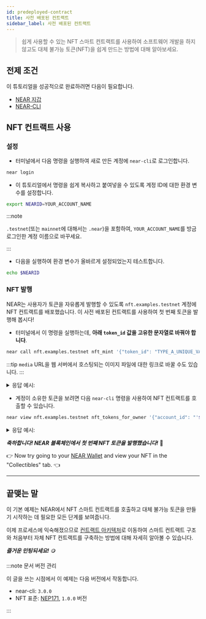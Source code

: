 ```yaml
---
id: predeployed-contract
title: 사전 배포된 컨트랙트
sidebar_label: 사전 배포된 컨트랙트
---
```


> 쉽게 사용할 수 있는 NFT 스마트 컨트랙트를 사용하여 소프트웨어 개발을 하지 않고도 대체 불가능 토큰(NFT)을 쉽게 만드는 방법에 대해 알아보세요.

## 전제 조건

이 튜토리얼을 성공적으로 완료하려면 다음이 필요합니다.

- [NEAR 지갑](https://testnet.mynearwallet.com/create)
- [NEAR-CLI](/tools/near-cli#setup)

## NFT 컨트랙트 사용

### 설정

- 터미널에서 다음 명령을 실행하여 새로 만든 계정에 `near-cli`로 로그인합니다.

```bash
near login
```

 - 이 튜토리얼에서 명령을 쉽게 복사하고 붙여넣을 수 있도록 계정 ID에 대한 환경 변수를 설정합니다.

```bash
export NEARID=YOUR_ACCOUNT_NAME
```
:::note

`.testnet`(또는 `mainnet`에 대해서는 `.near`)을 포함하여, `YOUR_ACCOUNT_NAME`를 방금 로그인한 계정 이름으로 바꾸세요.

:::

- 다음을 실행하여 환경 변수가 올바르게 설정되었는지 테스트합니다.

```bash
echo $NEARID
```

### NFT 발행

NEAR는 사용자가 토큰을 자유롭게 발행할 수 있도록 `nft.examples.testnet` 계정에 NFT 컨트랙트를 배포했습니다. 이 사전 배포된 컨트랙트를 사용하여 첫 번째 토큰을 발행해 봅시다!


- 터미널에서 이 명령을 실행하는데, **아래 `token_id` 값을 고유한 문자열로 바꿔야 합니다**.

```bash
near call nft.examples.testnet nft_mint '{"token_id": "TYPE_A_UNIQUE_VALUE_HERE", "receiver_id": "'$NEARID'", "metadata": { "title": "GO TEAM", "description": "The Team Goes", "media": "https://bafybeidl4hjbpdr6u6xvlrizwxbrfcyqurzvcnn5xoilmcqbxfbdwrmp5m.ipfs.dweb.link/", "copies": 1}}' --accountId $NEARID --deposit 0.1
```

:::tip `media` URL을 웹 서버에서 호스팅되는 이미지 파일에 대한 링크로 바꿀 수도 있습니다. :::

<details>
<summary>응답 예시: </summary>
<p>

```json
Log [nft.examples.testnet]: EVENT_JSON:{"standard":"nep171","version":"nft-1.0.0","event":"nft_mint","data":[{"owner_id":"benjiman.testnet","token_ids":["TYPE_A_UNIQUE_VALUE_HERE"]}]}
Transaction Id 8RFWrQvAsm2grEsd1UTASKpfvHKrjtBdEyXu7WqGBPUr
To see the transaction in the transaction explorer, please open this url in your browser
https://testnet.nearblocks.io/txns/8RFWrQvAsm2grEsd1UTASKpfvHKrjtBdEyXu7WqGBPUr
''
```

</p>
</details>

- 계정이 소유한 토큰을 보려면 다음 `near-cli` 명령을 사용하여 NFT 컨트랙트를 호출할 수 있습니다.

```bash
near view nft.examples.testnet nft_tokens_for_owner '{"account_id": "'$NEARID'"}'
```

<details>
<summary>응답 예시: </summary>
<p>

```json
[
  {
    "token_id": "0",
    "owner_id": "dev-xxxxxx-xxxxxxx",
    "metadata": {
      "title": "Some Art",
      "description": "My NFT media",
      "media": "https://upload.wikimedia.org/wikipedia/commons/thumb/0/00/Olympus_Mons_alt.jpg/1024px-Olympus_Mons_alt.jpg",
      "media_hash": null,
      "copies": 1,
      "issued_at": null,
      "expires_at": null,
      "starts_at": null,
      "updated_at": null,
      "extra": null,
      "reference": null,
      "reference_hash": null
    },
    "approved_account_ids": {}
  }
]
```

</p>
</details>

***축하합니다! NEAR 블록체인에서 첫 번째 NFT 토큰을 발행했습니다!*** 🎉

👉 Now try going to your [NEAR Wallet](https://testnet.mynearwallet.com) and view your NFT in the "Collectibles" tab. 👈

---

## 끝맺는 말

이 기본 예제는 NEAR에서 NFT 스마트 컨트랙트를 호출하고 대체 불가능 토큰을 만들기 시작하는 데 필요한 모든 단계를 보여줍니다.

이제 프로세스에 익숙해졌으므로 [컨트랙트 아키텍처](/tutorials/nfts/skeleton)로 이동하여 스마트 컨트랙트 구조와 처음부터 자체 NFT 컨트랙트를 구축하는 방법에 대해 자세히 알아볼 수 있습니다.

***즐거운 민팅되세요!*** 🪙

:::note 문서 버전 관리

이 글을 쓰는 시점에서 이 예제는 다음 버전에서 작동합니다.

- near-cli: `3.0.0`
- NFT 표준: [NEP171](https://nomicon.io/Standards/Tokens/NonFungibleToken/Core), `1.0.0` 버전

:::
